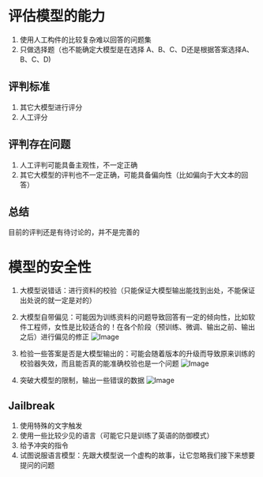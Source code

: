 # 评估模型的能力

1. 使用人工构件的比较复杂难以回答的问题集
2. 只做选择题（也不能确定大模型是在选择 A、B、C、D还是根据答案选择A、B、C、D)

## 评判标准

1. 其它大模型进行评分
2. 人工评分

## 评判存在问题

1. 人工评判可能具备主观性，不一定正确
2. 其它大模型的评判也不一定正确，可能具备偏向性（比如偏向于大文本的回答）

## 总结

目前的评判还是有待讨论的，并不是完善的

# 模型的安全性

1. 大模型说错话：进行资料的校验（只能保证大模型输出能找到出处，不能保证出处说的就一定是对的）
2. 大模型自带偏见：可能因为训练资料的问题导致回答有一定的倾向性，比如软件工程师，女性是比较适合的！在各个阶段（预训练、微调、输出之前、输出之后）进行偏见的修正
   ![Image](https://github.com/user-attachments/assets/0411e401-7f78-4771-9143-902bcd058c64)

3. 检验一些答案是否是大模型输出的：可能会随着版本的升级而导致原来训练的校验器失效，而且能否真的能准确校验也是一个问题
   ![Image](https://github.com/user-attachments/assets/f3d24f34-1fd4-4eda-9f5f-64dfcc7f35be)

3. 突破大模型的限制，输出一些错误的数据
   ![Image](https://github.com/user-attachments/assets/4a744294-4ed3-441a-a106-e67ac4456699)

## Jailbreak
1. 使用特殊的文字触发
2. 使用一些比较少见的语言（可能它只是训练了英语的防御模式）
3. 给予冲突的指令
4. 试图说服语言模型：先跟大模型说一个虚构的故事，让它忽略我们接下来想要提问的问题